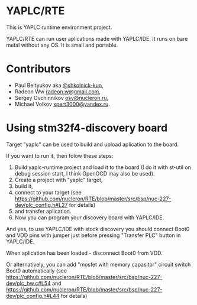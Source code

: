 # YAPLC/RTE
This is YAPLC runtime environment project. 

YAPLC/RTE can run user aplications made with YAPLC/IDE.
It runs on bare metal without any OS.
It is small and portable.

# Contributors
 * Paul Beltyukov aka [@shkolnick-kun](https://github.com/shkolnick-kun),
 * Radeon Ww <radeon.w@gmail.com>,
 * Sergey Ovchinnikov <osv@nucleron.ru>,
 * Michael Volkov <xpert3000@yandex.ru>.

# Using stm32f4-discovery board
Target "yaplc" can be used to build and upload aplication to the board.

  If you want to run it, then folow these steps:
1. Build yaplc-runtime project and load it to the board (I do it with
st-util on debug session start, I think OpenOCD may also be used).
2. Create a project with "yaplc" target,
3. build it,
4. connect to your target (see
https://github.com/nucleron/RTE/blob/master/src/bsp/nuc-227-dev/plc_config.h#L27
for details)
5. and transfer aplication.
6. Now you can program your discovery board with YAPLC/IDE.

 And yes, to use YAPLC/IDE with stock discovery you should connect Boot0 and
VDD pins with jumper just before pressing "Transfer PLC" button in
YAPLC/IDE.

When aplication has been loaded - disconnect Boot0 from VDD.

Or alternatively, you can add "mosfet with memory capasitor" circuit switch
Boot0 automatically (see
https://github.com/nucleron/RTE/blob/master/src/bsp/nuc-227-dev/plc_hw.c#L54
and
https://github.com/nucleron/RTE/blob/master/src/bsp/nuc-227-dev/plc_config.h#L44
for details)
